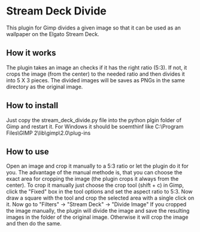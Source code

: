 # Stream Deck Divide

This plugin for Gimp divides a given image so that it can be used as an wallpaper on the Elgato Stream Deck.

## How it works

The plugin takes an image an checks if it has the right ratio (5:3). If not, it crops the image (from the center) to the needed ratio and then divides it into 5 X 3 pieces. The divided images will be saves as PNGs in the same directory as the original image.

## How to install

Just copy the stream_deck_divide.py file into the python plgin folder of Gimp and restart it. For Windows it should be soemthinf like C:\Program Files\GIMP 2\lib\gimp\2.0\plug-ins

## How to use

Open an image and crop it manually to a 5:3 ratio or let the plugin do it for you. The advantage of the manual methode is, that you can choose the exact area for cropping the image (the plugin crops it always from the center). To crop it manually just choose the crop tool (shift + c) in Gimp, click the "Fixed" box in the tool options and set the aspect ratio to 5:3. Now draw a square with the tool and crop the selected area with a single click on it.
Now go to "Filters" -> "Stream Deck" -> "Divide Image"
If you cropped the image manually, the plugin will divide the image and save the resulting images in the folder of the original image.
Otherwise it will crop the image and then do the same.
